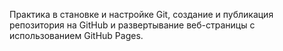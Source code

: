 Практика в становке и настройке Git, создание и публикация репозитория
на GitHub и развертывание веб-страницы с использованием GitHub Pages.
